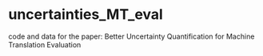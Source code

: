 # uncertainties_MT_eval
code and data for the paper: Better Uncertainty Quantification for Machine Translation Evaluation
